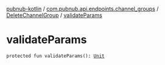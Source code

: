 [pubnub-kotlin](../../index.md) / [com.pubnub.api.endpoints.channel_groups](../index.md) / [DeleteChannelGroup](index.md) / [validateParams](./validate-params.md)

# validateParams

`protected fun validateParams(): `[`Unit`](https://kotlinlang.org/api/latest/jvm/stdlib/kotlin/-unit/index.html)